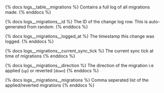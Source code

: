 {% docs logs__table__migrations %}
Contains a full log of all migrations made.
{% enddocs %}

{% docs logs__migrations__id %}
The ID of the change log row. This is auto-generated from random.
{% enddocs %}

{% docs logs__migrations__logged_at %}
The timestamp this change was logged.
{% enddocs %}

{% docs logs__migrations__current_sync_tick %}
The current sync tick at time of migrations
{% enddocs %}

{% docs logs__migrations__direction %}
The direction of the migration i.e applied (`up`) or reverted (`down`)
{% enddocs %}

{% docs logs__migrations__migrations %}
Comma seperated list of the applied/reverted migrations
{% enddocs %}
